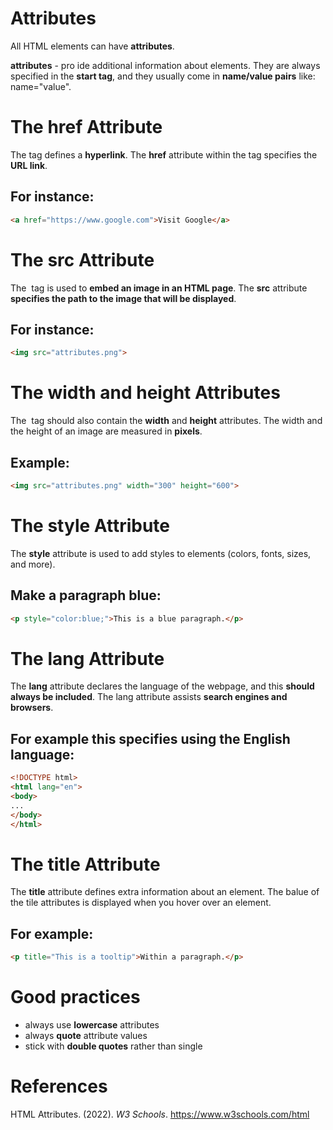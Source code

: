 # Attributes 

All HTML elements can have **attributes**. 

**attributes** - pro ide additional information about elements. They are always specified in the **start tag**, and they usually come in **name/value pairs** like: name="value". 

# The href Attribute 
The **<a>** tag defines a **hyperlink**. The **href** attribute within the **<a>** tag specifies the **URL link**. 

## For instance: 
``` html 
<a href="https://www.google.com">Visit Google</a> 
``` 

# The src Attribute 
The **<img>** tag is used to **embed an image in an HTML page**. The **src** attribute **specifies the path to the image that will be displayed**. 

## For instance: 
``` html 
<img src="attributes.png"> 
``` 
# The width and height Attributes 
The **<img>** tag should also contain the **width** and **height** attributes. The width and the height of an image are measured in **pixels**. 

## Example: 
``` html 
<img src="attributes.png" width="300" height="600"> 
``` 

# The style Attribute 
The **style** attribute is used to add styles to elements (colors, fonts, sizes, and more). 

## Make a paragraph blue: 
```html 
<p style="color:blue;">This is a blue paragraph.</p> 
``` 

# The lang Attribute 
The **lang** attribute declares the language of the webpage, and this **should always be included**. The lang attribute assists **search engines and browsers**. 

## For example this specifies using the English language: 
```html 
<!DOCTYPE html> 
<html lang="en"> 
<body> 
... 
</body> 
</html> 
``` 

# The title Attribute 
The **title** attribute defines extra information about an element. The balue of the tile attributes is displayed when you hover over an element. 

## For example: 
```html 
<p title="This is a tooltip">Within a paragraph.</p> 
``` 

# Good practices
- always use **lowercase** attributes 
- always **quote** attribute values 
- stick with **double quotes** rather than single 


# References  
HTML Attributes. (2022). *W3 Schools*. <https://www.w3schools.com/html> 

